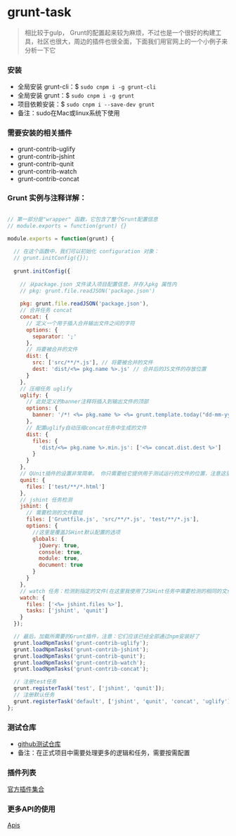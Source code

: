 # grunt-task

> 相比较于gulp， Grunt的配置起来较为麻烦，不过也是一个很好的构建工具，社区也很大，周边的插件也很全面，下面我们用官网上的一个小例子来分析一下它

### 安装

- 全局安装 grunt-cli：$ `sudo cnpm i -g grunt-cli ` 
- 全局安装 grunt：$ `sudo cnpm i -g grunt` 
- 项目依赖安装：$ `sudo cnpm i --save-dev grunt`
- 备注：sudo在Mac或linux系统下使用

### 需要安装的相关插件

- grunt-contrib-uglify
- grunt-contrib-jshint
- grunt-contrib-qunit
- grunt-contrib-watch
- grunt-contrib-concat


### Grunt 实例与注释详解：

```javascript

// 第一部分是"wrapper" 函数，它包含了整个Grunt配置信息
// module.exports = function(grunt) {}

module.exports = function(grunt) {
  
  // 在这个函数中，我们可以初始化 configuration 对象：
  // grunt.initConfig({});
  
  grunt.initConfig({
    
    // 从package.json 文件读入项目配置信息，并存入pkg 属性内
    // pkg: grunt.file.readJSON('package.json')
    
    pkg: grunt.file.readJSON('package.json'),
    // 合并任务 concat
    concat: {
      // 定义一个用于插入合并输出文件之间的字符
      options: {
        separator: ';'
      },
      // 将要被合并的文件
      dist: {
        src: ['src/**/*.js'], // 将要被合并的文件
        dest: 'dist/<%= pkg.name %>.js' // 合并后的JS文件的存放位置
      }
    },
    // 压缩任务 uglify
    uglify: {
      // 此处定义的banner注释将插入到输出文件的顶部
      options: {
        banner: '/*! <%= pkg.name %> <%= grunt.template.today("dd-mm-yyyy") %> */\n'
      },
      // 配置uglify自动压缩concat任务中生成的文件
      dist: {
        files: {
          'dist/<%= pkg.name %>.min.js': ['<%= concat.dist.dest %>']
        }
      }
    },
    // QUnit插件的设置非常简单。 你只需要给它提供用于测试运行的文件的位置，注意这里的QUnit是运行在HTML文件上的 如果不用测试可忽略
    qunit: {
      files: ['test/**/*.html']
    },
    // jshint 任务检测
    jshint: {
      // 需要检测的文件数组
      files: ['Gruntfile.js', 'src/**/*.js', 'test/**/*.js'],
      options: {
        //这里是覆盖JSHint默认配置的选项
        globals: {
          jQuery: true,
          console: true,
          module: true,
          document: true
        }
      }
    },
    // watch 任务：检测到指定的文件(在这里我使用了JSHint任务中需要检测的相同的文件)发生变化时，它就会按照你所指定的顺序执行指定的任务
    watch: {
      files: ['<%= jshint.files %>'],
      tasks: ['jshint', 'qunit']
    }
  });

  // 最后，加载所需要的Grunt插件，注意：它们应该已经全部通过npm安装好了
  grunt.loadNpmTasks('grunt-contrib-uglify');
  grunt.loadNpmTasks('grunt-contrib-jshint');
  grunt.loadNpmTasks('grunt-contrib-qunit');
  grunt.loadNpmTasks('grunt-contrib-watch');
  grunt.loadNpmTasks('grunt-contrib-concat');

  // 注册test任务
  grunt.registerTask('test', ['jshint', 'qunit']);
  // 注册默认任务
  grunt.registerTask('default', ['jshint', 'qunit', 'concat', 'uglify']);
};
```

### 测试仓库

- [github测试仓库](https://github.com/johnnynode/grunt-task)
- 备注：在正式项目中需要处理更多的逻辑和任务，需要按需配置

### 插件列表
[官方插件集合](http://www.gruntjs.net/plugins)

### 更多API的使用
[Apis](http://www.gruntjs.net/api/grunt)